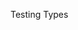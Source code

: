 <span id="title">Testing Types</span>

<div id="body">

<include src="unitTesting/container-inParent-asPanel.md" boilerplate />
<include src="integrationTesting/container-inParent-asPanel.md" boilerplate />
<include src="systemTesting/container-inParent-asPanel.md" boilerplate />
<include src="alphaBetaTesting/container-inParent-asPanel.md" boilerplate />
<include src="dogfooding/container-inParent-asPanel.md" boilerplate />
<include src="developerTesting/container-inParent-asPanel.md" boilerplate />
<include src="exploratoryVsScriptedTesting/container-inParent-asPanel.md" boilerplate />
<include src="acceptanceTesting/container-inParent-asPanel.md" boilerplate />
<include src="regressionTesting/container-inParent-asPanel.md" boilerplate />

</div>